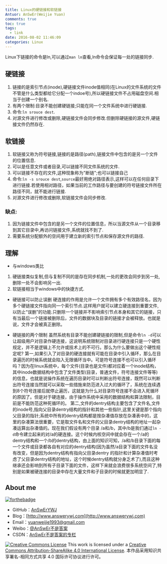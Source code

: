 ```yaml
---
title: Linux的硬链接和软链接
Antuor: AnSwEr(Weijie Yuan)
comments: true
toc: true
tags:
  - link
date: 2016-08-02 11:46:09
categories: Linux
---
```


Linux下链接的命令是ln,可以通过```man ln```查看,ln命令会保证每一处的链接同步.

## 硬链接
1. 链接的是索引节点(inode),硬链接文件inode值相同(在Linux的文件系统的文件不管是什么类型都给它分配一个indoe号),所以硬链接文件不占用磁盘空间.相当于创建一个别名.
2. 有两个限制:目录不能创建硬链接;只能在同一个文件系统中进行硬链接.
3. 命令:```ln srouce dest```.
4. 对源文件进行修改或删除,硬链接文件会同步修改.但删除硬链接的源文件,硬链接文件仍然存在.

## 软链接
1. 软链接又称为符号链接,链接的是路径(path),链接文件中包含的是另一个文件的位置信息.
2. 可以是任意文件或者目录,可以链接不同文件系统的文件.
3. 可以链接不存在的文件,这种现象称为"断链";也可以链接自己
4. 命令:```ln -s srouce dest```,```source```最好用绝对路径表示,这样可以在任何目录下进行链接.若使用相对路径，如果当前的工作路径与要创建的符号链接文件所在路径不同，就不能进行链接.
5. 对源文件进行修改或删除,软链接文件会同步修改.
### 缺点:
1. 因为链接文件中包含的是另一个文件的位置信息，所以当源文件从一个目录移到其它目录中,再访问链接文件,系统就找不到了.
2. 需要系统分配额外的空间用于建立新的索引节点和保存源文件的路径.

## 理解
* 与windows类比
1. 硬链接类似复制,但与复制不同的是存在同步机制,一处的更改会同步到另一处,删除一处不会影响另一出.
2. 软链接相当于windows中的快捷方式.

* 硬链接可以防止误删
硬连接的作用是允许一个文件拥有多个有效路径名，因为多个硬链接文件指向同一个索引节点.这样用户就可以建立硬连接到重要文件,以防止“误删”的功能.只删除一个链接并不影响索引节点本身和其它的链接，只有当最后一个链接被删除后，文件的数据块及目录的链接才会被释放。也就是说，文件才会被真正删除。

* 硬链接的两个限制
虽然系统有目录不能创建硬链接的限制,但是命令```ln -d```可以让超级用户对目录作硬连接，这说明系统限制对目录进行硬连接只是一个硬性规定，并不是逻辑上不允许或技术上的不可行。那么为什么要做出这个硬性规定呢?
第一,如果引入了对目录的硬连接就有可能在目录中引入循环，那么在目录遍历的时候系统就会陷入无限循环当中。可是符号连接不也可以引入循环吗？因为在linux系统中，每个文件(目录也是文件)都对应着一个inode结构，其中inode数据结构中包含了文件类型(目录，普通文件，符号连接文件等等)的信息，也就是说操作系统在遍历目录时可以判断出符号连接，既然可以判断出符号连接当然就可以采取一些措施来防范进入过大的循环了，系统在连续遇到8个符号连接后就停止遍历，这就是为什么对目录符号连接不会进入死循环的原因了。但是对于硬连接，由于操作系统中采用的数据结构和算法限制，目前是不能防范这种死循环的。
第二,文件的dentry结构主要包含了文件名,文件的inode号,指向父目录dentry结构的指针和其他一些指针,这里关键是那个指向父目录的指针;系统中所有的dentry结构都是按杂凑值存放在杂凑表中的，这里的杂凑算法很重要，它是取文件名和文件的父目录dentry结构的地址一起杂凑运算出杂凑值的。现在我们假设有两个目录 /a和/b，其中/b是我们通过```ln -d```命令建立起来的对/a的硬连接。这个时候内核空间中就会存在一个/a的dentry结构和一个/b的dentry结构，由上面的知识可知，/a和/b目录下面的每一个文件或目录都各自有对应的dentry结构(因为虽然/a目录下面的文件名没有改变，但是因为dentry结构有指向父目录dentry 的指针和计算杂凑值时考虑了父目录dentry结构的地址，这个时候dentry结构就分身乏术了),而且这种继承还会影响到所有子目录下面的文件，这样下来就会浪费很多系统空间了,特别是如果被硬连接的目录中存在大量文件和子目录的时候就更加明显了.


## About me
[![forthebadge](http://forthebadge.com/images/badges/ages-20-30.svg)](http://forthebadge.com)
- GitHub：[AnSwErYWJ](https://github.com/AnSwErYWJ)
- Blog：[http://www.answerywj.com](http://www.answerywj.com)
- Email：[yuanweijie1993@gmail.com](https://mail.google.com)
- Weibo：[@AnSwEr不是答案](http://weibo.com/1783591593)
- CSDN：[AnSwEr不是答案的专栏](http://blog.csdn.net/u011192270)

<a rel="license" href="http://creativecommons.org/licenses/by-sa/4.0/"><img alt="Creative Commons License" style="border-width:0" src="https://i.creativecommons.org/l/by-sa/4.0/88x31.png" /></a> This work is licensed under a <a rel="license" href="http://creativecommons.org/licenses/by-sa/4.0/">Creative Commons Attribution-ShareAlike 4.0 International License</a>.
本作品采用知识共享署名-相同方式共享 4.0 国际许可协议进行许可。
